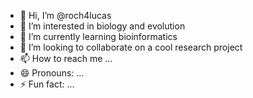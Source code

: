 - 👋 Hi, I’m @roch4lucas
- 👀 I’m interested in biology and evolution
- 🌱 I’m currently learning bioinformatics
- 💞️ I’m looking to collaborate on a cool research project
- 📫 How to reach me ...
- 😄 Pronouns: ...
- ⚡ Fun fact: ...

<!---
roch4lucas/roch4lucas is a ✨ special ✨ repository because its `README.md` (this file) appears on your GitHub profile.
You can click the Preview link to take a look at your changes.
--->
